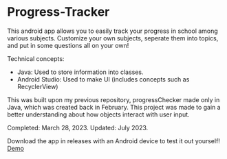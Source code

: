# Progress-Tracker
This android app allows you to easily track your progress in school among various subjects. Customize your own subjects, seperate them into topics, and put in some questions all on your own! 

Technical concepts: 
- Java: Used to store information into classes. 
- Android Studio: Used to make UI (includes concepts such as RecyclerView)

This was built upon my previous repository, progressChecker made only in Java, which was created back in February. This project was made to gain a better understanding about how objects interact with user input. 

Completed: March 28, 2023. 
Updated: July 2023. 

Download the app in releases with an Android device to test it out yourself!
[Demo](https://www.youtube.com/watch?v=tc0QaU4I5F0)
